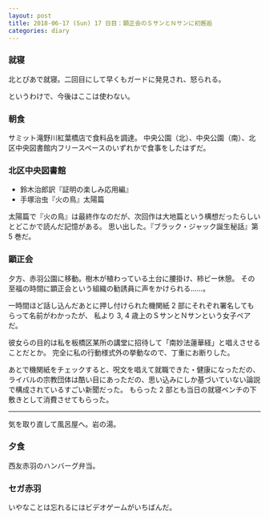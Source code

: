 ```yaml
---
layout: post
title: 2018-06-17 (Sun) 17 日目：顕正会のＳサンとＮサンに初邂逅
categories: diary
---
```


### 就寝

北とぴあで就寝。二回目にして早くもガードに発見され、怒られる。

というわけで、今後はここは使わない。

### 朝食

サミット滝野川紅葉橋店で食料品を調達。
中央公園（北）、中央公園（南）、北区中央図書館内フリースペースのいずれかで食事をしたはずだ。

### 北区中央図書館

* 鈴木治郎訳『証明の楽しみ応用編』
* 手塚治虫『火の鳥』太陽篇

太陽篇で『火の鳥』は最終作なのだが、次回作は大地篇という構想だったらしいとどこかで読んだ記憶がある。
思い出した。『ブラック・ジャック誕生秘話』第 5 巻だ。

### 顕正会

夕方、赤羽公園に移動。樹木が植わっている土台に腰掛け、柿ピー休憩。
その至福の時間に顕正会という組織の勧誘員に声をかけられる……。

一時間ほど話し込んだあとに押し付けられた機関紙 2 部にそれぞれ署名してもらって名前がわかったが、
私より 3, 4 歳上のＳサンとＮサンという女子ペアだ。

彼女らの目的は私を板橋区某所の講堂に招待して「南妙法蓮華経」と唱えさせることだとか。
完全に私の行動様式外の挙動なので、丁重にお断りした。

あとで機関紙をチェックすると、呪文を唱えて就職できた・健康になっただの、
ライバルの宗教団体は酷い目にあっただの、思い込みにしか基づいていない論説で構成されているすごい新聞だった。
もらった 2 部とも当日の就寝ベンチの下敷きとして消費させてもらった。

---

気を取り直して風呂屋へ。岩の湯。

### 夕食

西友赤羽のハンバーグ弁当。

### セガ赤羽

いやなことは忘れるにはビデオゲームがいちばんだ。
